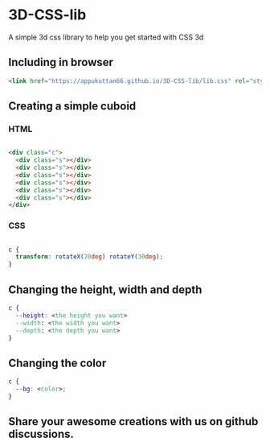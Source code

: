 # 3D-CSS-lib
A simple 3d css library to help you get started with CSS 3d

## Including in browser
```html
<link href="https://appukuttan66.github.io/3D-CSS-lib/lib.css" rel="stylesheet" type="text/css">
```

## Creating a simple cuboid

### HTML
```html

<div class="c">
  <div class="s"></div>
  <div class="s"></div>
  <div class="s"></div>
  <div class="s"></div>
  <div class="s"></div>
  <div class="s"></div>
</div>

```
### CSS

```css

c {
  transform: rotateX(20deg) rotateY(30deg);
}

```
## Changing the height, width and depth
```css
c {
  --height: <the height you want>
  --width: <the width you want>
  --depth: <the depth you want>
}
```
## Changing the color
```css
c {
  --bg: <color>;
}
```
## Share your awesome creations with us on github discussions.
